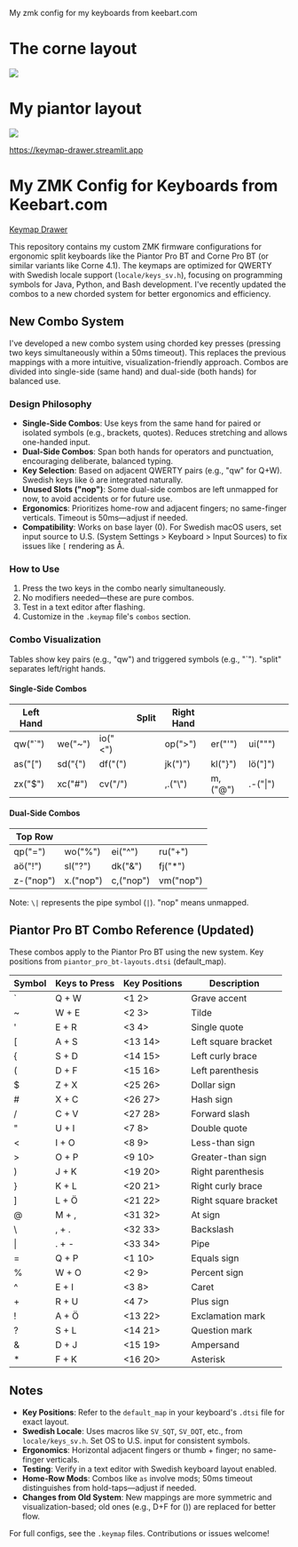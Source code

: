 My zmk config for my keyboards from keebart.com



# The corne layout
![](my_keymap.png)


# My piantor layout
![](piantor.svg)

https://keymap-drawer.streamlit.app

# My ZMK Config for Keyboards from Keebart.com

[Keymap Drawer](https://keymap-drawer.streamlit.app)

This repository contains my custom ZMK firmware configurations for ergonomic split keyboards like the Piantor Pro BT and Corne Pro BT (or similar variants like Corne 4.1). The keymaps are optimized for QWERTY with Swedish locale support (`locale/keys_sv.h`), focusing on programming symbols for Java, Python, and Bash development. I've recently updated the combos to a new chorded system for better ergonomics and efficiency.

## New Combo System

I've developed a new combo system using chorded key presses (pressing two keys simultaneously within a 50ms timeout). This replaces the previous mappings with a more intuitive, visualization-friendly approach. Combos are divided into single-side (same hand) and dual-side (both hands) for balanced use.

### Design Philosophy
- **Single-Side Combos**: Use keys from the same hand for paired or isolated symbols (e.g., brackets, quotes). Reduces stretching and allows one-handed input.
- **Dual-Side Combos**: Span both hands for operators and punctuation, encouraging deliberate, balanced typing.
- **Key Selection**: Based on adjacent QWERTY pairs (e.g., "qw" for Q+W). Swedish keys like ö are integrated naturally.
- **Unused Slots ("nop")**: Some dual-side combos are left unmapped for now, to avoid accidents or for future use.
- **Ergonomics**: Prioritizes home-row and adjacent fingers; no same-finger verticals. Timeout is 50ms—adjust if needed.
- **Compatibility**: Works on base layer (0). For Swedish macOS users, set input source to U.S. (System Settings > Keyboard > Input Sources) to fix issues like `[` rendering as Å.

### How to Use
1. Press the two keys in the combo nearly simultaneously.
2. No modifiers needed—these are pure combos.
3. Test in a text editor after flashing.
4. Customize in the `.keymap` file's `combos` section.

### Combo Visualization
Tables show key pairs (e.g., "qw") and triggered symbols (e.g., "`"). "split" separates left/right hands.

#### Single-Side Combos

| Left Hand |         |         | Split | Right Hand |         |         |    |
|-----------|---------|---------|-------|------------|---------|---------|----|
| qw("`")   | we("~") | io("<") |       | op(">")    | er("'") | ui("\"")|    |
| as("[")   | sd("{") | df("(") |       | jk(")")    | kl("}") | lö("]") |    |
| zx("$")   | xc("#") | cv("/") |       | ,.("\\")   | m,("@") | .-("\|")|    |


#### Dual-Side Combos

| Top Row  |         |         |         |
|----------|---------|---------|---------|
| qp("=") | wo("%") | ei("^") | ru("+") |
| aö("!") | sl("?") | dk("&") | fj("*") |
| z-("nop")| x.("nop")| c,("nop")| vm("nop")|

Note: `\|` represents the pipe symbol (`|`). "nop" means unmapped.

## Piantor Pro BT Combo Reference (Updated)

These combos apply to the Piantor Pro BT using the new system. Key positions from `piantor_pro_bt-layouts.dtsi` (default_map).

| Symbol | Keys to Press | Key Positions | Description |
|--------|---------------|---------------|-------------|
| `     | Q + W        | <1 2>        | Grave accent |
| ~     | W + E        | <2 3>        | Tilde |
| '     | E + R        | <3 4>        | Single quote |
| [     | A + S        | <13 14>      | Left square bracket |
| {     | S + D        | <14 15>      | Left curly brace |
| (     | D + F        | <15 16>      | Left parenthesis |
| $     | Z + X        | <25 26>      | Dollar sign |
| #     | X + C        | <26 27>      | Hash sign |
| /     | C + V        | <27 28>      | Forward slash |
| "     | U + I        | <7 8>        | Double quote |
| <     | I + O        | <8 9>        | Less-than sign |
| >     | O + P        | <9 10>       | Greater-than sign |
| )     | J + K        | <19 20>      | Right parenthesis |
| }     | K + L        | <20 21>      | Right curly brace |
| ]     | L + Ö        | <21 22>      | Right square bracket |
| @     | M + ,        | <31 32>      | At sign |
| \     | , + .        | <32 33>      | Backslash |
| \|    | . + -        | <33 34>      | Pipe |
| =     | Q + P        | <1 10>       | Equals sign |
| %     | W + O        | <2 9>        | Percent sign |
| ^     | E + I        | <3 8>        | Caret |
| +     | R + U        | <4 7>        | Plus sign |
| !     | A + Ö        | <13 22>      | Exclamation mark |
| ?     | S + L        | <14 21>      | Question mark |
| &     | D + J        | <15 19>      | Ampersand |
| *     | F + K        | <16 20>      | Asterisk |


## Notes
- **Key Positions**: Refer to the `default_map` in your keyboard's `.dtsi` file for exact layout.
- **Swedish Locale**: Uses macros like `SV_SQT`, `SV_DQT`, etc., from `locale/keys_sv.h`. Set OS to U.S. input for consistent symbols.
- **Ergonomics**: Horizontal adjacent fingers or thumb + finger; no same-finger verticals.
- **Testing**: Verify in a text editor with Swedish keyboard layout enabled.
- **Home-Row Mods**: Combos like `as` involve mods; 50ms timeout distinguishes from hold-taps—adjust if needed.
- **Changes from Old System**: New mappings are more symmetric and visualization-based; old ones (e.g., D+F for ()) are replaced for better flow.

For full configs, see the `.keymap` files. Contributions or issues welcome!
